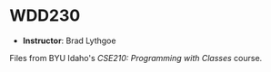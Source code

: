 # WDD230

- **Instructor**: Brad Lythgoe

Files from BYU Idaho's *CSE210: Programming with Classes* course.
